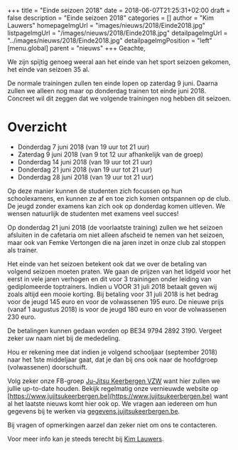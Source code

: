 +++
title = "Einde seizoen 2018"
date = 2018-06-07T21:25:31+02:00
draft = false
description = "Einde seizoen 2018"
categories = []
author = "Kim Lauwers"
homepageImgUrl = "images/nieuws/2018/Einde2018.jpg"
listpageImgUrl = "/images/nieuws/2018/Einde2018.jpg"
detailpageImgUrl = "../images/nieuws/2018/Einde2018.jpg"
detailpageImgPosition = "left"
[menu.global]
    parent = "nieuws"
+++
Geachte,


We zijn spijtig genoeg weeral aan het einde van het sport seizoen gekomen, 
het einde van seizoen 35 al.


De normale trainingen zullen ten einde lopen op zaterdag 9 juni. Daarna zullen we alleen nog maar op donderdag trainen tot einde juni 2018. 
Concreet wil dit zeggen dat we volgende trainingen nog hebben dit seizoen.

# Overzicht
* Donderdag 7 juni 2018 (van 19 uur tot 21 uur)
* Zaterdag 9 juni 2018 (van 9 tot 12 uur afhankelijk van de groep)
* Donderdag 14 juni 2018 (van 19 uur tot 21 uur)
* Donderdag 21 juni 2018 (van 19 uur tot 21 uur)
* Donderdag 28 juni 2018 (van 19 uur tot 21 uur)

Op deze manier kunnen de studenten zich focussen op hun schoolexamens, en kunnen ze af en toe zich komen ontspannen op de club. De jeugd zonder examens kan zich ook op donderdag komen uitleven.
We wensen natuurlijk de studenten met examens veel succes!

Op donderdag 21 juni 2018 (de voorlaatste training) zullen we het seizoen afsluiten in de cafetaria om niet alleen afscheid te nemen van het seizoen, maar ook van Femke Vertongen die na jaren inzet in onze club zal stoppen als trainer.

Het einde van het seizoen betekent ook dat we over de betaling van volgend seizoen moeten praten.
We gaan de prijzen van het lidgeld voor het eerst in vele jaren verhogen en dit voor 3 trainingen onder leiding van gediplomeerde toptrainers. 
Indien u VOOR 31 juli 2018 betaalt geven wij zoals altijd een mooie korting. Bij betaling voor 31 juli 2018 is het bedrag voor de jeugd 145 euro en voor de volwassenen 195 euro.
De nieuwe prijs (vanaf 1 augustus 2018) is voor de jeugd 180 euro en voor de volwassenen 230 euro.

De betalingen kunnen gedaan worden op BE34 9794 2892 3190. Vergeet zeker uw naam niet bij de mededeling.

Hou er rekening mee dat indien je volgend schooljaar (september 2018) naar het 1ste middeljaar gaat, dat je dan bij ons ook naar de hoofdgroep (volwassenen) doorschuift.

Volg zeker onze FB-groep [Ju-Jitsu Keerbergen VZW](https://www.facebook.com/groups/357231384348318/) want hier zullen we jullie up-to-date houden. Bekijk regelmatig onze vernieuwde website op [https://www.jujitsukeerbergen.be](https://www.jujitsukeerbergen.be) want al het laatste nieuws komt hier ook op.
We vragen aan iedereen om hun gegevens bij te werken via [gegevens.jujitsukeerbergen.be](gegevens.jujitsukeerbergen.beÈ).

Bij vragen of opmerkingen aarzel dan zeker niet om ons te contacteren.

Voor meer info kan je steeds terecht bij [Kim Lauwers](https://www.invictokeerbergen.be/trainers/#Kim_Lauwers).




